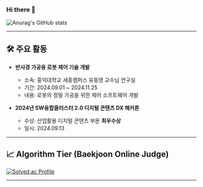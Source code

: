 ### Hi there 👋
![Anurag's GitHub stats](https://github-readme-stats.vercel.app/api?username=Isoards&show_icons=true&theme=radical)

---

## 🛠️ 주요 활동

- **반사경 가공용 로봇 제어 기술 개발**  
  - 소속: 홍익대학교 세종캠퍼스 유동영 교수님 연구실  
  - 기간: 2024.09.01 ~ 2024.11.25  
  - 내용: 로봇의 정밀 가공을 위한 제어 소프트웨어 개발

- **2024년 SW융합클러스터 2.0 디지털 콘텐츠 DX 해커톤**  
  - 수상: 산업활용 디지털 콘텐츠 부문 **최우수상**  
  - 일시: 2024.09.13

---

## 📈 Algorithm Tier (Baekjoon Online Judge)

[![Solved.ac Profile](http://mazassumnida.wtf/api/generate_badge?boj=wdyoung11)](https://solved.ac/wdyoung11)

---




<!--
**Isoards/Isoards** is a ✨ _special_ ✨ repository because its `README.md` (this file) appears on your GitHub profile.

Here are some ideas to get you started:

- 🔭 I’m currently working on ...
- 🌱 I’m currently learning ...
- 👯 I’m looking to collaborate on ...
- 🤔 I’m looking for help with ...
- 💬 Ask me about ...
- 📫 How to reach me: ...
- 😄 Pronouns: ...
- ⚡ Fun fact: ...
-->
